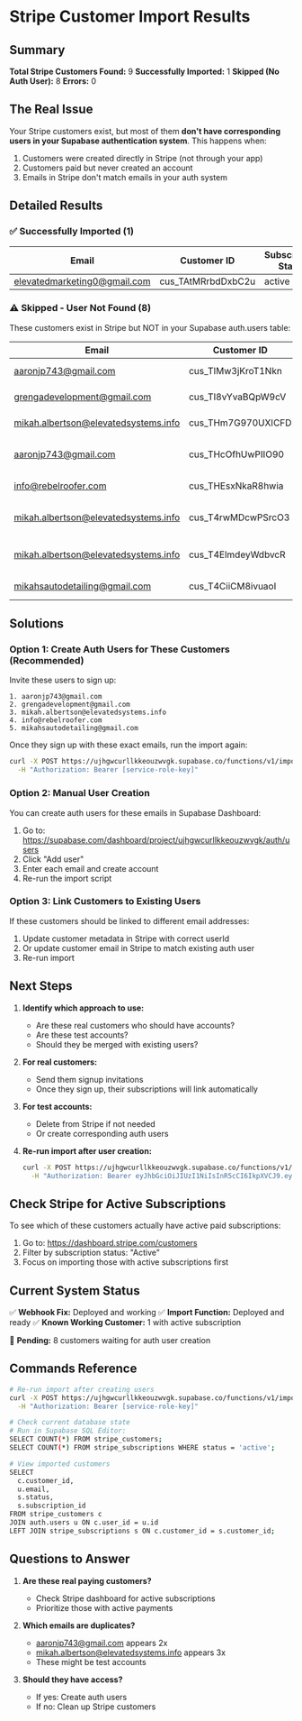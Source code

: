 # Stripe Customer Import Results

## Summary

**Total Stripe Customers Found:** 9
**Successfully Imported:** 1
**Skipped (No Auth User):** 8
**Errors:** 0

## The Real Issue

Your Stripe customers exist, but most of them **don't have corresponding users in your Supabase authentication system**. This happens when:

1. Customers were created directly in Stripe (not through your app)
2. Customers paid but never created an account
3. Emails in Stripe don't match emails in your auth system

## Detailed Results

### ✅ Successfully Imported (1)
| Email | Customer ID | Subscription Status |
|-------|-------------|-------------------|
| elevatedmarketing0@gmail.com | cus_TAtMRrbdDxbC2u | active |

### ⚠️ Skipped - User Not Found (8)

These customers exist in Stripe but NOT in your Supabase auth.users table:

| Email | Customer ID | Reason |
|-------|-------------|--------|
| aaronjp743@gmail.com | cus_TIMw3jKroT1Nkn | No auth user |
| grengadevelopment@gmail.com | cus_TI8vYvaBQpW9cV | No auth user |
| mikah.albertson@elevatedsystems.info | cus_THm7G970UXICFD | No auth user |
| aaronjp743@gmail.com | cus_THcOfhUwPIIO90 | No auth user (duplicate) |
| info@rebelroofer.com | cus_THEsxNkaR8hwia | No auth user |
| mikah.albertson@elevatedsystems.info | cus_T4rwMDcwPSrcO3 | No auth user (duplicate) |
| mikah.albertson@elevatedsystems.info | cus_T4ElmdeyWdbvcR | No auth user (duplicate) |
| mikahsautodetailing@gmail.com | cus_T4CiiCM8ivuaoI | No auth user |

## Solutions

### Option 1: Create Auth Users for These Customers (Recommended)

Invite these users to sign up:

```
1. aaronjp743@gmail.com
2. grengadevelopment@gmail.com
3. mikah.albertson@elevatedsystems.info
4. info@rebelroofer.com
5. mikahsautodetailing@gmail.com
```

Once they sign up with these exact emails, run the import again:

```bash
curl -X POST https://ujhgwcurllkkeouzwvgk.supabase.co/functions/v1/import-stripe-customers \
  -H "Authorization: Bearer [service-role-key]"
```

### Option 2: Manual User Creation

You can create auth users for these emails in Supabase Dashboard:

1. Go to: https://supabase.com/dashboard/project/ujhgwcurllkkeouzwvgk/auth/users
2. Click "Add user"
3. Enter each email and create account
4. Re-run the import script

### Option 3: Link Customers to Existing Users

If these customers should be linked to different email addresses:

1. Update customer metadata in Stripe with correct userId
2. Or update customer email in Stripe to match existing auth user
3. Re-run import

## Next Steps

1. **Identify which approach to use:**
   - Are these real customers who should have accounts?
   - Are these test accounts?
   - Should they be merged with existing users?

2. **For real customers:**
   - Send them signup invitations
   - Once they sign up, their subscriptions will link automatically

3. **For test accounts:**
   - Delete from Stripe if not needed
   - Or create corresponding auth users

4. **Re-run import after user creation:**
   ```bash
   curl -X POST https://ujhgwcurllkkeouzwvgk.supabase.co/functions/v1/import-stripe-customers \
     -H "Authorization: Bearer eyJhbGciOiJIUzI1NiIsInR5cCI6IkpXVCJ9.eyJpc3MiOiJzdXBhYmFzZSIsInJlZiI6InVqaGd3Y3VybGxra2VvdXp3dmdrIiwicm9sZSI6InNlcnZpY2Vfcm9sZSIsImlhdCI6MTc1NzAzMjMyNCwiZXhwIjoyMDcyNjA4MzI0fQ.rMMvXy8uSuueeMY9EfBj0l5SXeLVPRFyPkNBIP77mck"
   ```

## Check Stripe for Active Subscriptions

To see which of these customers actually have active paid subscriptions:

1. Go to: https://dashboard.stripe.com/customers
2. Filter by subscription status: "Active"
3. Focus on importing those with active subscriptions first

## Current System Status

✅ **Webhook Fix:** Deployed and working
✅ **Import Function:** Deployed and ready
✅ **Known Working Customer:** 1 with active subscription

🔄 **Pending:** 8 customers waiting for auth user creation

## Commands Reference

```bash
# Re-run import after creating users
curl -X POST https://ujhgwcurllkkeouzwvgk.supabase.co/functions/v1/import-stripe-customers \
  -H "Authorization: Bearer [service-role-key]"

# Check current database state
# Run in Supabase SQL Editor:
SELECT COUNT(*) FROM stripe_customers;
SELECT COUNT(*) FROM stripe_subscriptions WHERE status = 'active';

# View imported customers
SELECT
  c.customer_id,
  u.email,
  s.status,
  s.subscription_id
FROM stripe_customers c
JOIN auth.users u ON c.user_id = u.id
LEFT JOIN stripe_subscriptions s ON c.customer_id = s.customer_id;
```

## Questions to Answer

1. **Are these real paying customers?**
   - Check Stripe dashboard for active subscriptions
   - Prioritize those with active payments

2. **Which emails are duplicates?**
   - aaronjp743@gmail.com appears 2x
   - mikah.albertson@elevatedsystems.info appears 3x
   - These might be test accounts

3. **Should they have access?**
   - If yes: Create auth users
   - If no: Clean up Stripe customers
